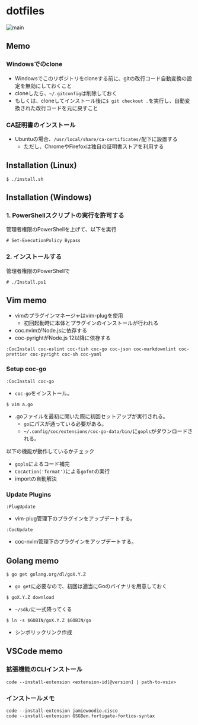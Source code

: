 # dotfiles

![main](https://user-images.githubusercontent.com/38117745/109606294-ca416d00-7b69-11eb-84e1-fbc6b34edb1b.png)

## Memo

### Windowsでのclone

- Windowsでこのリポジトリをcloneする前に、gitの改行コード自動変換の設定を無効にしておくこと
- cloneしたら、`~/.gitconfig`は削除しておく
- もしくは、cloneしてインストール後に`$ git checkout .`を実行し、自動変換された改行コードを元に戻すこと

### CA証明書のインストール

- Ubuntuの場合、`/usr/local/share/ca-certificates/`配下に設置する
  - ただし、ChromeやFirefoxは独自の証明書ストアを利用する

## Installation (Linux)

```
$ ./install.sh
```

## Installation (Windows)

### 1. PowerShellスクリプトの実行を許可する

管理者権限のPowerShellを上げて、以下を実行

```
# Set-ExecutionPolicy Bypass
```

### 2. インストールする

管理者権限のPowerShellで

```
# ./Install.ps1
```

## Vim memo

- vimのプラグインマネージャはvim-plugを使用
  - 初回起動時に本体とプラグインのインストールが行われる
- coc.nvimがNode.jsに依存する
- coc-pyrightがNode.js 12以降に依存する

```
:CocInstall coc-eslint coc-fish coc-go coc-json coc-markdownlint coc-prettier coc-pyright coc-sh coc-yaml
```

### Setup coc-go

```
:CocInstall coc-go
```

- `coc-go`をインストール。

```
$ vim a.go
```

- .goファイルを最初に開いた際に初回セットアップが実行される。
  - `go`にパスが通っている必要がある。
  - `~/.config/coc/extensions/coc-go-data/bin/`に`gopls`がダウンロードされる。

以下の機能が動作しているかチェック

- `gopls`によるコード補完
- `CocAction('format')`による`gofmt`の実行
- importの自動解決

### Update Plugins

```
:PlugUpdate
```

- vim-plug管理下のプラグインをアップデートする。

```
:CocUpdate
```

- coc-nvim管理下のプラグインをアップデートする。

## Golang memo

```
$ go get golang.org/dl/goX.Y.Z
```

- `go get`に必要なので、初回は適当にGoのバイナリを用意しておく

```
$ goX.Y.Z download
```

- `~/sdk/`に一式降ってくる

```
$ ln -s $GOBIN/goX.Y.Z $GOBIN/go
```

- シンボリックリンク作成

## VSCode memo

### 拡張機能のCLIインストール

```
code --install-extension <extension-id[@version] | path-to-vsix>
```

### インストールメモ

```
code --install-extension jamiewoodio.cisco
code --install-extension GSGBen.fortigate-fortios-syntax
```

